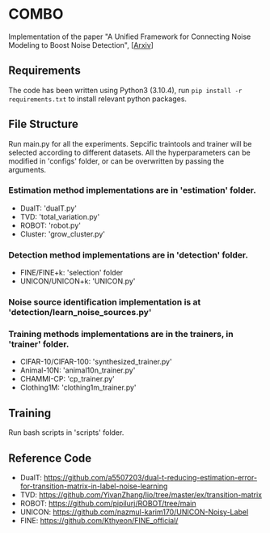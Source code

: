 # COMBO
Implementation of the paper "A Unified Framework for Connecting Noise Modeling to Boost Noise Detection", [[Arxiv](https://arxiv.org/abs/2312.00827)]

## Requirements
The code has been written using Python3 (3.10.4), run `pip install -r requirements.txt` to install relevant python packages.

## File Structure
Run main.py for all the experiments. Sepcific traintools and trainer will be selected according to different datasets. All the hyperparameters can be modified in 'configs' folder, or can be overwritten by passing the arguments.

### Estimation method implementations are in 'estimation' folder.
+ DualT: 'dualT.py'
+ TVD: 'total_variation.py'
+ ROBOT: 'robot.py'
+ Cluster: 'grow_cluster.py'
### Detection method implementations are in 'detection' folder.
+ FINE/FINE+k: 'selection' folder
+ UNICON/UNICON+k: 'UNICON.py'
### Noise source identification implementation is at 'detection/learn_noise_sources.py'
### Training methods implementations are in the trainers, in 'trainer' folder.
+ CIFAR-10/CIFAR-100: 'synthesized_trainer.py'
+ Animal-10N: 'animal10n_trainer.py'
+ CHAMMI-CP: 'cp_trainer.py'
+ Clothing1M: 'clothing1m_trainer.py'

## Training
Run bash scripts in 'scripts' folder.

## Reference Code
 - DualT: https://github.com/a5507203/dual-t-reducing-estimation-error-for-transition-matrix-in-label-noise-learning
 - TVD: https://github.com/YivanZhang/lio/tree/master/ex/transition-matrix
 - ROBOT: https://github.com/pipilurj/ROBOT/tree/main
 - UNICON: https://github.com/nazmul-karim170/UNICON-Noisy-Label
 - FINE: https://github.com/Kthyeon/FINE_official/
